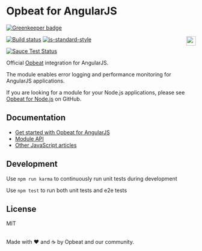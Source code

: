 # Opbeat for AngularJS

[![Greenkeeper badge](https://badges.greenkeeper.io/opbeat/opbeat-angular.svg)](https://greenkeeper.io/)

[![Build status](https://travis-ci.org/opbeat/opbeat-angular.svg?branch=master)](https://travis-ci.org/opbeat/opbeat-angular)
[![js-standard-style](https://img.shields.io/badge/code%20style-standard-brightgreen.svg?style=flat)](https://github.com/feross/standard)
<a href="https://opbeat.com" title="Opbeat"><img src="http://opbeat-brand-assets.s3-website-us-east-1.amazonaws.com/svg/logo/logo.svg" align="right" height="25px"></a>


[![Sauce Test Status](https://saucelabs.com/browser-matrix/opbeat-angular.svg)](https://saucelabs.com/u/opbeat-angular)

Official [Opbeat](https://opbeat.com) integration for AngularJS. 

The module enables error logging and performance monitoring for AngularJS applications.

If you are looking for a module for your Node.js applications, please see [Opbeat for Node.js](https://github.com/opbeat/opbeat-node) on GitHub.

## Documentation

- [Get started with Opbeat for AngularJS](https://opbeat.com/docs/articles/get-started-with-angularjs/)
- [Module API](https://opbeat.com/docs/articles/opbeat-for-javascript-api/)
- [Other JavaScript articles](https://opbeat.com/docs/topics/javascript/)


## Development

Use `npm run karma` to continuously run unit tests during development

Use `npm test` to run both unit tests and e2e tests


## License
MIT

<br>Made with ♥️ and ☕️ by Opbeat and our community.
